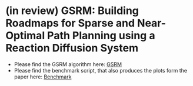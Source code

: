 # (in review) GSRM: Building Roadmaps for Sparse and Near-Optimal Path Planning using a Reaction Diffusion System

- Please find the GSRM algorithm here: [GSRM](https://github.com/ct2034/miriam/tree/master/roadmaps/gsorm/)
- Please find the benchmark script, that also produces the plots form the paper here: [Benchmark](https://github.com/ct2034/miriam/tree/master/roadmaps/benchmark.py)
